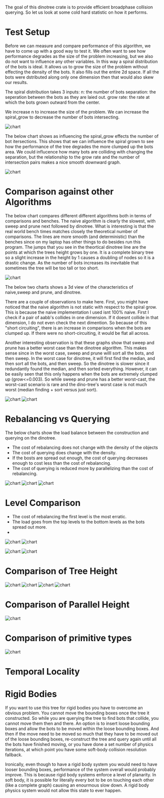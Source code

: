 



The goal of this dinotree crate is to provide efficient broadphase collision querying. So let us look at some cold hard statistic on how it performs. 

# Test Setup

Before we can measure and compare performance of this algorithm, we have to come up with a good way to test it. We often want to see how performance degrades as the size of the problem increasing, but we also do not want to influence any other variables. In this way a spiral distribution of the bots is ideal. It allows us to grow the size of the problem without effecting the density of the bots. It also fills out the entire 2d space. If all the bots were dstributed along only one dimension then that would also skew our results. 

The spiral distribution takes 3 inputs: 
n: the number of bots
separation: the seperation between the bots as they are laied out.
grow rate: the rate at which the bots grown outward from the center.


We increase n to increase the size of the problem.
We can increase the spiral_grow to decrease the number of bots intersecting.


![chart](./graphs/spiral_visualize.png)

The below chart shows as influencing the spiral_grow effects the number of bot itersections. This shows that we can influence the spiral grown to see how the performance of the tree degrades the more clumped up the bots area. We could influcence how many bots are colliding with changing the separation, but the relationship to the grow rate and the number of intersection pairs makes a nice smooth downward graph.

![chart](./graphs/spiral_data.png)


# Comparison against other Algorithms


The below chart compares different different algorithms both in terms of comparisons and benches. The naive algorithm is clearly the slowest, with sweep and prune next followed by dinotree. What is interesting is that the real world bench times matches closely the theoretical number of comparisons. The lines are more smooth (and deterministic) than the benches since on my laptop has other things to do besides run this program. The jumps that you see in the theortical dinotree line are the points at which the trees height grows by one. It is a complete binary tree so a slight increase in the height by 1 causes a doubling of nodes so it is a drastic change. As the number of bots increases its inevitable that sometimes the tree will be too tall or too short. 

![chart](./graphs/colfind_theory.png)


The below two charts shows a 3d view of the characteristics of naive,sweep and prune, and dinotree.

There are a couple of observations to make here. First, you might have noticed that the naive algorithm is not static with respect to the spiral grow. This is because the naive implementation I used isnt 100% naive. First I check if a pair of aabb's collides in one dimension. If it doesnt collide in that dimension, I do not even check the next dimention. So because of this "short circuiting", there is an increase in comparisons when the bots are clumped up. If there were no short-circuiting, it would be flat all across.

Another interesting observation is that these graphs show that sweep and prune has a better worst case than the dinotree algorithm. This makes sense since in the worst case, sweep and prune willl sort all the bots, and then sweep. In the worst case for dinotree, it will first find the median, and then sort all the bots, and then sweep. So the dinotree is slower since it redundantly found the median, and then sorted everything. However, it can be easily seen that this only happens when the bots are extremely clumped up (grow<=0.003). So while sweep and prune has a better worst-cast, the worst-cast scenario is rare and the dino-tree's worst case is not much worst (median finding + sort versus just sort). 

![chart](./graphs/colfind_num_pairs.png)
![chart](./graphs/colfind_num_pairs_detailed.png)


# Rebalancing vs Querying

The below charts show the load balance between the construction and querying on the dinotree.

* The cost of rebalancing does not change with the density of the objects
* The cost of querying does change with the density.
* If the bosts are spread out enough, the cost of querying decreases enough to cost less than the cost of rebalancing.
* The cost of querying is reduced more by parallelizing than the cost of rebalancing.

![chart](./graphs/colfind_rebal_vs_query_theory_spiral.png)
![chart](./graphs/colfind_rebal_vs_query_num_bots_grow_of_0.2.png)
![chart](./graphs/colfind_rebal_vs_query_num_bots_grow_of_2.png)


# Level Comparison

* The cost of rebalancing the first level is the most erratic.
* The load goes from the top levels to the bottom levels as the bots spread out more.
* 

![chart](./graphs/level_analysis_theory_rebal.png)
![chart](./graphs/level_analysis_theory_query.png)

![chart](./graphs/level_analysis_bench_rebal.png)
![chart](./graphs/level_analysis_bench_query.png)




# Comparison of Tree Height


![chart](./graphs/colfind_height_heuristic.png)
![chart](./graphs/colfind_height_heuristic_3d.png)
![chart](./graphs/colfind_optimal_height_vs_heuristic_height.png)
![chart](./graphs/colfind_heuristic_bench_vs_optimal_bench.png)


# Comparison of Parallel Height

![chart](./graphs/parallel_height_heuristic.png)

# Comparison of primitive types

![chart](./graphs/colfind_float_vs_integer.png)





# Temporal Locality



# Rigid Bodies

If you want to use this tree for rigid bodies you have to overcome an obvious problem. You cannot move the bounding boxes once the tree it constructed. So while you are querying the tree to find bots that collide, you cannot move them then and there. An option is to insert loose bounding boxes and allow the bots to be moved within the loose bounding boxes. And then if the move need to be moved so much that they have to be moved out of the loose bounding boxes, re-construct the tree and query again until all the bots have finished moving, or you have done a set number of physics iterations, at which point you have some soft-body collision resolution fallback.

Ironically, even though to have a rigid body system you would need to have looser bounding boxes, performance of the system overall would probably improve. This is because rigid body systems enforce a level of planarity. In soft body, it is possible for literally every bot to be on touching each other (like a complete graph) causing an enourmous slow down. A rigid body physics system would not allow this state to ever happen.